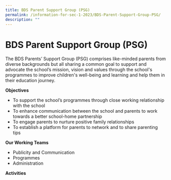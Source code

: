 ```yaml
---
title: BDS Parent Support Group (PSG)
permalink: /information-for-sec-1-2023/BDS-Parent-Support-Group-PSG/
description: ""
---
```

BDS Parent Support Group (PSG)
==============================

The BDS Parents’ Support Group (PSG) comprises like-minded parents from diverse backgrounds but all sharing a common goal to support and advocate the school’s mission, vision and values through the school's programmes to improve children's well-being and learning and help them in their education journey.

  
<b>Objectives</b>

*   To support the school’s programmes through close working relationship with the school
*   To enhance communication between the school and parents to work towards a better school-home partnership
*   To engage parents to nurture positive family relationships
*   To establish a platform for parents to network and to share parenting tips

  
<b>Our Working Teams</b>

*   Publicity and Communication
*   Programmes
*   Administration

  
<b>Activities</b>